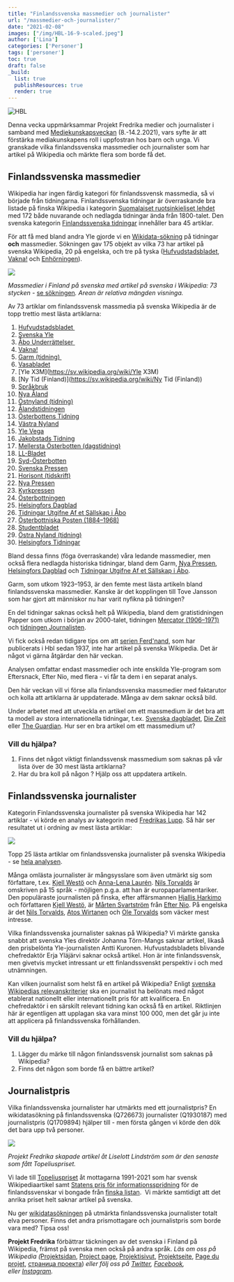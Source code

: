 ```yaml
---
title: "Finlandssvenska massmedier och journalister"
url: "/massmedier-och-journalister/"
date: "2021-02-08"
images: ["/img/HBL-16-9-scaled.jpeg"]
author: ['Lina']
categories: ['Personer']
tags: ['personer']
toc: true
draft: false
_build:
  list: true
  publishResources: true
  render: true
---
```


![HBL](/img/HBL-16-9-scaled.jpeg)


Denna vecka uppmärksammar Projekt Fredrika medier och journalister i samband med [Mediekunskapsveckan](https://www.mediataitoviikko.fi/pa-svenska/) (8.-14.2.2021), vars syfte är att förstärka mediakunskapens roll i uppfostran hos barn och unga. Vi granskade vilka finlandssvenska massmedier och journalister som har artikel på Wikipedia och märkte flera som borde få det. 

## Finlandssvenska massmedier

Wikipedia har ingen färdig kategori för finlandssvensk massmedia, så vi började från tidningarna. Finlandssvenska tidningar är överraskande bra listade på finska Wikipedia i kategorin [Suomalaiset ruotsinkieliset lehdet](https://fi.wikipedia.org/wiki/Luokka:Suomalaiset_ruotsinkieliset_lehdet) med 172 både nuvarande och nedlagda tidningar ända från 1800-talet. Den svenska kategorin [Finlandssvenska tidningar](https://sv.wikipedia.org/wiki/Kategori:Finlandssvenska_tidningar) innehåller bara 45 artiklar. 

För att få med bland andra Yle gjorde vi en [Wikidata-sökning](https://query.wikidata.org/#SELECT%20DISTINCT%20%3Fitem%20%3FitemLabel%20%3Fdescsv%20%3Fdescfi%20%3Fverketsspr%C3%A5kLabel%20%3Fupph%C3%B6rtLabel%20%3Fsv_title%20%3Ffi_title%20%3Fen_title%0A%0AWHERE%20%7B%0A%20%20%23%20massmedia%20eller%20tidning%0A%20%20VALUES%20%3Fformat%20%7Bwd%3AQ11033%20wd%3AQ1002697%7D.%0A%20%20%0A%20%20%23%20land%20eller%20ursprungsland%20Finland%0A%20%20%7B%3Fitem%20wdt%3AP31%2Fwdt%3AP279%2a%20%3Fformat.%20%3Fitem%20wdt%3AP495%20wd%3AQ33.%7D%0A%20%20UNION%20%7B%3Fitem%20wdt%3AP31%2Fwdt%3AP279%2a%20%3Fformat.%20%3Fitem%20wdt%3AP17%20%20wd%3AQ33.%7D%0A%0A%20%20%23%20verkets%20spr%C3%A5k%20svenska%0A%20%20VALUES%20%3Fverketsspr%C3%A5k%20%7Bwd%3AQ9027%7D.%0A%20%20%3Fitem%20wdt%3AP407%20%3Fverketsspr%C3%A5k.%20%0A%20%20%0A%20%20%23%20upph%C3%B6rt%0A%20%20OPTIONAL%20%7B%3Fitem%20wdt%3AP576%20%3Fupph%C3%B6rt.%7D%0A%20%20%0A%20%20%23%20wikidata%20beskrivning%0A%20%20OPTIONAL%7B%3Fitem%20schema%3Adescription%20%3Fdescsv%20.%20FILTER%28lang%28%3Fdescsv%29%3D%27sv%27%29%20%7D%0A%20%20OPTIONAL%7B%3Fitem%20schema%3Adescription%20%3Fdescfi%20.%20FILTER%28lang%28%3Fdescfi%29%3D%27fi%27%29%20%7D%0A%0A%20%20%23%20wipedia%20artikelnamn%0A%20%20OPTIONAL%7B%20%3Fwpsv%20schema%3Aabout%20%3Fitem%20.%20%3Fwpsv%20schema%3AisPartOf%20%3Chttps%3A%2F%2Fsv.wikipedia.org%2F%3E%3Bschema%3Aname%20%3Fsv_title.%7D%0A%20%20OPTIONAL%7B%20%3Fwpfi%20schema%3Aabout%20%3Fitem%20.%20%3Fwpfi%20schema%3AisPartOf%20%3Chttps%3A%2F%2Ffi.wikipedia.org%2F%3E%3Bschema%3Aname%20%3Ffi_title.%7D%0A%20%20OPTIONAL%7B%20%3Fwpen%20schema%3Aabout%20%3Fitem%20.%20%3Fwpen%20schema%3AisPartOf%20%3Chttps%3A%2F%2Fen.wikipedia.org%2F%3E%3Bschema%3Aname%20%3Fen_title.%7D%0A%0A%20%20SERVICE%20wikibase%3Alabel%20%7B%20bd%3AserviceParam%20wikibase%3Alanguage%20%22sv%22.%20%7D%0A%7D%0A%0AORDER%20BY%20%3FitemLabel%0A%0A) på tidningar **och** massmedier. Sökningen gav 175 objekt av vilka 73 har artikel på svenska Wikipedia, 20 på engelska, och tre på tyska ([Hufvudstadsbladet](https://sv.wikipedia.org/wiki/Hufvudstadsbladet), [Vakna!](https://sv.wikipedia.org/wiki/Vakna!) och [Enhörningen](https://sv.wikipedia.org/wiki/Enh%C3%B6rningen_(tidskrift))).

![](https://projektfredrika.fi/wp-content/uploads/2021/02/image-1024x345.png)

_Massmedier i Finland på svenska med artikel på svenska i Wikipedia: 73 stycken -_ [se sökningen](https://query.wikidata.org/#SELECT%20DISTINCT%20%3Fitem%20%3FitemLabel%20%3Fdescsv%20%3Fdescfi%20%3Fverketsspr%C3%A5kLabel%20%3Fupph%C3%B6rtLabel%20%3Fsv_title%20%3Ffi_title%20%3Fen_title%0A%0AWHERE%20%7B%0A%20%20%23%20massmedia%20eller%20tidning%0A%20%20VALUES%20%3Fformat%20%7Bwd%3AQ11033%20wd%3AQ1002697%7D.%0A%20%20%0A%20%20%23%20land%20eller%20ursprungsland%20Finland%0A%20%20%7B%3Fitem%20wdt%3AP31%2Fwdt%3AP279%2a%20%3Fformat.%20%3Fitem%20wdt%3AP495%20wd%3AQ33.%7D%0A%20%20UNION%20%7B%3Fitem%20wdt%3AP31%2Fwdt%3AP279%2a%20%3Fformat.%20%3Fitem%20wdt%3AP17%20%20wd%3AQ33.%7D%0A%0A%20%20%23%20verkets%20spr%C3%A5k%20svenska%0A%20%20VALUES%20%3Fverketsspr%C3%A5k%20%7Bwd%3AQ9027%7D.%0A%20%20%3Fitem%20wdt%3AP407%20%3Fverketsspr%C3%A5k.%20%0A%20%20%0A%20%20%23%20upph%C3%B6rt%0A%20%20OPTIONAL%20%7B%3Fitem%20wdt%3AP576%20%3Fupph%C3%B6rt.%7D%0A%20%20%0A%20%20%23%20wikidata%20beskrivning%0A%20%20OPTIONAL%7B%3Fitem%20schema%3Adescription%20%3Fdescsv%20.%20FILTER%28lang%28%3Fdescsv%29%3D%27sv%27%29%20%7D%0A%20%20OPTIONAL%7B%3Fitem%20schema%3Adescription%20%3Fdescfi%20.%20FILTER%28lang%28%3Fdescfi%29%3D%27fi%27%29%20%7D%0A%0A%20%20%23%20wipedia%20artikelnamn%0A%20%20OPTIONAL%7B%20%3Fwpsv%20schema%3Aabout%20%3Fitem%20.%20%3Fwpsv%20schema%3AisPartOf%20%3Chttps%3A%2F%2Fsv.wikipedia.org%2F%3E%3Bschema%3Aname%20%3Fsv_title.%7D%0A%20%20OPTIONAL%7B%20%3Fwpfi%20schema%3Aabout%20%3Fitem%20.%20%3Fwpfi%20schema%3AisPartOf%20%3Chttps%3A%2F%2Ffi.wikipedia.org%2F%3E%3Bschema%3Aname%20%3Ffi_title.%7D%0A%20%20OPTIONAL%7B%20%3Fwpen%20schema%3Aabout%20%3Fitem%20.%20%3Fwpen%20schema%3AisPartOf%20%3Chttps%3A%2F%2Fen.wikipedia.org%2F%3E%3Bschema%3Aname%20%3Fen_title.%7D%0A%0A%20%20SERVICE%20wikibase%3Alabel%20%7B%20bd%3AserviceParam%20wikibase%3Alanguage%20%22sv%22.%20%7D%0A%7D%0A%0AORDER%20BY%20%3FitemLabel%0A%0A)_. Arean är relativa mängden visninga._

Av 73 artiklar om finlandssvensk massmedia på svenska Wikipedia är de topp trettio mest lästa artiklarna:

1.  [Hufvudstadsbladet ](https://sv.wikipedia.org/wiki/Hufvudstadsbladet)
2.  [Svenska Yle](https://sv.wikipedia.org/wiki/Svenska_Yle)
3.  [Åbo Underrättelser ](https://sv.wikipedia.org/wiki/%C3%85bo_Underr%C3%A4ttelser)
4.  [Vakna!](https://sv.wikipedia.org/wiki/Vakna!)
5.  [Garm (tidning) ](https://sv.wikipedia.org/wiki/Garm_(tidskrift))
6.  [Vasabladet](https://sv.wikipedia.org/wiki/Vasabladet)
7.  [Yle X3M](https://sv.wikipedia.org/wiki/Yle X3M)
8.  [Ny Tid (Finland)](https://sv.wikipedia.org/wiki/Ny Tid (Finland))
9.  [Språkbruk](https://sv.wikipedia.org/wiki/Spr%C3%A5kbruk)
10.  [Nya Åland](https://sv.wikipedia.org/wiki/Nya_Åland)
11.  [Östnyland (tidning)](https://sv.wikipedia.org/wiki/%C3%96stnyland_(tidning))
12.  [Ålandstidningen](https://sv.wikipedia.org/wiki/%C3%85landstidningen)
13.  [Österbottens Tidning](https://sv.wikipedia.org/wiki/%C3%96sterbottens_Tidning)
14.  [Västra Nyland](https://sv.wikipedia.org/wiki/V%C3%A4stra_Nyland)
15.  [Yle Vega](https://sv.wikipedia.org/wiki/Yle_Vega)
16.  [Jakobstads Tidning](https://sv.wikipedia.org/wiki/Jakobstads_Tidning)
17.  [Mellersta Österbotten (dagstidning)](https://sv.wikipedia.org/wiki/Mellersta_%C3%96sterbotten_(dagstidning))
18.  [LL-Bladet](https://sv.wikipedia.org/wiki/LL-Bladet)
19.  [Syd-Österbotten](https://sv.wikipedia.org/wiki/Syd-%C3%96sterbotten)
20.  [Svenska Pressen](https://sv.wikipedia.org/wiki/Svenska_Pressen)
21.  [Horisont (tidskrift)](https://sv.wikipedia.org/wiki/Horisont_(tidskrift))
22.  [Nya Pressen](https://sv.wikipedia.org/wiki/Nya_Pressen)
23.  [Kyrkpressen](https://sv.wikipedia.org/wiki/Kyrkpressen)
24.  [Österbottningen](https://sv.wikipedia.org/wiki/%C3%96sterbottningen)
25.  [Helsingfors Dagblad](https://sv.wikipedia.org/wiki/Helsingfors_Dagblad)
26.  [Tidningar Utgifne Af et Sällskap i Åbo](https://sv.wikipedia.org/wiki/Tidningar_Utgifne_Af_et_S%C3%A4llskap_i_%C3%85bo)
27.  [Österbottniska Posten (1884–1968)](https://sv.wikipedia.org/wiki/%C3%96sterbottniska_Posten_(1884%E2%80%931968))
28.  [Studentbladet](https://sv.wikipedia.org/wiki/Studentbladet)
29.  [Östra Nyland (tidning)](https://sv.wikipedia.org/wiki/%C3%96stra_Nyland_(tidning))
30.  [Helsingfors Tidningar](https://sv.wikipedia.org/wiki/Helsingfors_Tidningar)

Bland dessa finns (föga överraskande) våra ledande massmedier, men också flera nedlagda historiska tidningar, bland dem Garm, [Nya Pressen](https://sv.wikipedia.org/wiki/Nya_Pressen), [Helsingfors Dagblad](https://sv.wikipedia.org/wiki/Helsingfors_Dagblad) och [Tidningar Utgifne Af et Sällskap i Åbo](https://sv.wikipedia.org/wiki/Tidningar_Utgifne_Af_et_S%C3%A4llskap_i_%C3%85bo).

Garm, som utkom 1923–1953, är den femte mest lästa artikeln bland finlandssvenska massmedier. Kanske är det kopplingen till Tove Jansson som har gjort att människor nu har varit nyfikna på tidningen?

En del tidningar saknas också helt på Wikipedia, bland dem gratistidningen Papper som utkom i början av 2000-talet, tidningen [Mercator (1906–1971)](https://fi.wikipedia.org/wiki/Mercator_(lehti)) och [tidningen Journalisten](https://fi.wikipedia.org/wiki/Journalisti_(lehti)).

Vi fick också redan tidigare tips om att [serien Ferd'nand](https://fi.wikipedia.org/wiki/Ferd%E2%80%99nand), som har publicerats i Hbl sedan 1937, inte har artikel på svenska Wikipedia. Det är något vi gärna åtgärdar den här veckan.

Analysen omfattar endast massmedier och inte enskilda Yle-program som Eftersnack, Efter Nio, med flera - vi får ta dem i en separat analys.

Den här veckan vill vi förse alla finlandssvenska massmedier med faktarutor och kolla att artiklarna är uppdaterade. Många av dem saknar också bild.

Under arbetet med att utveckla en artikel om ett massmedium är det bra att ta modell av stora internationella tidningar, t.ex. [Svenska dagbladet](https://sv.wikipedia.org/wiki/Svenska_Dagbladet), [Die Zeit](https://de.wikipedia.org/wiki/Die_Zeit) eller [The Guardian](https://de.wikipedia.org/wiki/The_Guardian). Hur ser en bra artikel om ett massmedium ut?

### Vill du hjälpa?

1.  Finns det något viktigt finlandssvensk massmedium som saknas på vår lista över de 30 mest lästa artiklarna?
2.  Har du bra koll på någon ? Hjälp oss att uppdatera artikeln.

## Finlandssvenska journalister

Kategorin Finlandssvenska journalister på svenska Wikipedia har 142 artiklar - vi körde en analys av kategorin med [Fredrikas Lupp](https://projektfredrika.fi/fredrikas-lupp/). Så här ser resultatet ut i ordning av mest lästa artiklar: 

![](https://lh3.googleusercontent.com/SRwHgm1n67a6Thd2NI8sDUImcaxV1Wo3NFt3k2UEsQMYa_B2OdRwayk3wHP4m1ojeA3Yhf4FKgIwYyMdi3KT2iGbtkPKiGTQ6JvUDF2NRE2njWaA9nOCwQodBB8AD7tY4C-pZJRi)

Topp 25 lästa artiklar om finlandssvenska journalister på svenska Wikipedia - se [hela analysen](https://wiki.projektfredrika.fi/Finlandssvenska_journalister).

Många omlästa journalister är mångsysslare som även utmärkt sig som författare, t.ex. [Kjell Westö](https://sv.wikipedia.org/wiki/Kjell_West%C3%B6) och [Anna-Lena Laurén](https://sv.wikipedia.org/wiki/Anna-Lena_Laur%C3%A9n). [Nils Torvalds](https://sv.wikipedia.org/wiki/Nils_Torvalds) är omskriven på 15 språk - möjligen p.g.a. att han är europaparlamentariker. Den populäraste journalisten på finska, efter affärsmannen [Hjallis Harkimo](https://sv.wikipedia.org/wiki/Hjallis_Harkimo) och författaren [Kjell Westö](https://sv.wikipedia.org/wiki/Kjell_West%C3%B6), är [Mårten Svartström](https://sv.wikipedia.org/wiki/M%C3%A5rten_Svartstr%C3%B6m) från [Efter Nio](https://sv.wikipedia.org/wiki/Efter_Nio). På engelska är det [Nils Torvalds](https://sv.wikipedia.org/wiki/Nils_Torvalds), [Atos Wirtanen](https://sv.wikipedia.org/wiki/Atos_Wirtanen) och [Ole Torvalds](https://sv.wikipedia.org/wiki/Ole_Torvalds) som väcker mest intresse.

Vilka finlandssvenska journalister saknas på Wikipedia? Vi märkte ganska snabbt att svenska Yles direktör Johanna Törn-Mangs saknar artikel, likaså den prisbelönta Yle-journalisten Antti Kuronen. Hufvustadsbladets blivande chefredaktör Erja Yläjärvi saknar också artikel. Hon är inte finlandssvensk, men givetvis mycket intressant ur ett finlandssvenskt perspektiv i och med utnämningen.

Kan vilken journalist som helst få en artikel på Wikipedia? Enligt [svenska Wikipedias relevanskriterier](https://sv.wikipedia.org/wiki/Wikipedia:Relevanskriterier) ska en journalist ha belönats med något etablerat nationellt eller internationellt pris för att kvalificera. En chefredaktör i en särskilt relevant tidning kan också få en artikel. Riktlinjen här är egentligen att upplagan ska vara minst 100 000, men det går ju inte att applicera på finlandssvenska förhållanden.

### Vill du hjälpa?

1.  Lägger du märke till någon finlandssvensk journalist som saknas på Wikipedia?
2.  Finns det någon som borde få en bättre artikel?

## Journalistpris

Vilka finlandssvenska journalister har utmärkts med ett journalistpris? En wikidatasökning på finlandssvenska (Q726673) journalister (Q1930187) med journalistpris (Q1709894) hjälper till - men första gången vi körde den dök det bara upp två personer. 

![](https://lh3.googleusercontent.com/SQCqlZ9SYV4Zka5sTXBVDDGUtf-gf1p8CQX8oKPqugu63TqSll8uVKYqQ6cHH8r-Da64AdVUsMZ3wvXXuuhAnTjmGgZzuq8THAjFkV4eb3jS8Nbj4fNn2gNFx1eVCzRpw_oNLw3l)

_Projekt Fredrika skapade artikel åt Liselott Lindström som är den senaste som fått Topeliuspriset._

Vi lade till [Topeliuspriset](https://sv.wikipedia.org/wiki/Topeliuspriset) åt mottagarna 1991-2021 som har svensk Wikipediaartikel samt [Statens pris för informationsspridning](https://www.wikidata.org/wiki/Q11897474) för de finlandssvenskar vi bongade från [finska listan](https://fi.wikipedia.org/wiki/Tiedonjulkistamisen_valtionpalkinto).  Vi märkte samtidigt att det anrika priset helt saknar artikel på svenska.

Nu ger [wikidatasökningen](https://query.wikidata.org/#%23%20finlandssvenska%20%28Q726673%29%20journalister%20%28Q1930187%29%20eller%20dess%20underklass%20med%20journalistpris%20%28Q1709894%29%0ASELECT%20DISTINCT%20%3Fperson%20%3FpersonLabel%20%3FpersonDescription%20%0A%20%20%28GROUP_CONCAT%28DISTINCT%20%3Flife%3BSEPARATOR%3D%22%2C%20%22%29%20AS%20%3Flevands%C3%A5r%29%20%0A%20%20%28GROUP_CONCAT%28DISTINCT%20%3Fp106label%3BSEPARATOR%3D%22%2C%20%22%29%20AS%20%3Foccupations%29%20%0A%20%20%28GROUP_CONCAT%28DISTINCT%20%3Fp166label%3BSEPARATOR%3D%22%2C%20%22%29%20AS%20%3Flitteraturpris%29%20%0A%0A%20%20%28GROUP_CONCAT%28DISTINCT%20%3Fwpsv_title%3BSEPARATOR%3D%22%2C%20%22%29%20AS%20%3Fsv_title%29%20%0A%20%20%28GROUP_CONCAT%28DISTINCT%20%3Fwpfi_title%3BSEPARATOR%3D%22%2C%20%22%29%20AS%20%3Ffi_title%29%20%0A%20%20%28GROUP_CONCAT%28DISTINCT%20%3Fwpen_title%3BSEPARATOR%3D%22%2C%20%22%29%20AS%20%3Fen_title%29%20%0A%20%20%28GROUP_CONCAT%28DISTINCT%20%3Fwpru_title%3BSEPARATOR%3D%22%2C%20%22%29%20AS%20%3Fru_title%29%20%0AWHERE%20%0A%7B%0A%20%20hint%3AQuery%20hint%3Aoptimizer%20%22None%22%20.%0A%23%20%20finlandssvenska%20Q726673%0A%20%20%3Fperson%20wdt%3AP172%20wd%3AQ726673%3B%20%0A%20%20%20%20%20%20%20%20wdt%3AP106%20%3Fp106.%20%0A%23%20%20journalist%20Q1930187%0A%20%20%3Fp106%20wdt%3AP279%2a%20wd%3AQ1930187.%20%3Fp106%20rdfs%3Alabel%20%3Fp106label%20.%20FILTER%28lang%28%3Fp106label%29%3D%27sv%27%29%0A%23%20%20journalistpris%20Q1709894%0A%20%20%3Fperson%20wdt%3AP166%20%3Fp166%20.%20%3Fp166%20wdt%3AP31%2Fwdt%3AP279%2a%20wd%3AQ1709894.%20%3Fp166%20rdfs%3Alabel%20%3Fp166label%20.%20FILTER%28lang%28%3Fp166label%29%3D%27sv%27%29%0A%20%20OPTIONAL%20%7B%20%3Fperson%20wdt%3AP569%20%3Fp569%20.%20%7D%0A%20%20OPTIONAL%20%7B%20%3Fperson%20wdt%3AP570%20%3Fp570%20.%20%7D%0A%20%20BIND%28CONCAT%28SUBSTR%28STR%28COALESCE%28%3Fp569%2C%22%22%29%29%2C1%2C4%29%2C%22-%22%2CSUBSTR%28STR%28COALESCE%28%3Fp570%2C%22%22%29%29%2C1%2C4%29%29%20AS%20%3Flife%29%0A%20%20OPTIONAL%20%7B%20%3Fperson%20wdt%3AP19%20%3Fp19%20.%20%3Fp19%20rdfs%3Alabel%20%3Fp19label%20.%20FILTER%28lang%28%3Fp19label%29%3D%27sv%27%29%20%7D%0A%20%20%0A%20%20OPTIONAL%20%7B%20%3Fwpsv%20schema%3Aabout%20%3Fperson%20.%20%3Fwpsv%20schema%3AisPartOf%20%3Chttps%3A%2F%2Fsv.wikipedia.org%2F%3E%3Bschema%3Aname%20%3Fwpsv_title.%7D%0A%20%20OPTIONAL%20%7B%20%3Fwpfi%20schema%3Aabout%20%3Fperson%20.%20%3Fwpfi%20schema%3AisPartOf%20%3Chttps%3A%2F%2Ffi.wikipedia.org%2F%3E%3Bschema%3Aname%20%3Fwpfi_title.%7D%0A%20%20OPTIONAL%20%7B%20%3Fwpen%20schema%3Aabout%20%3Fperson%20.%20%3Fwpen%20schema%3AisPartOf%20%3Chttps%3A%2F%2Fen.wikipedia.org%2F%3E%3Bschema%3Aname%20%3Fwpen_title.%7D%0A%20%20OPTIONAL%20%7B%20%3Fwpru%20schema%3Aabout%20%3Fperson%20.%20%3Fwpru%20schema%3AisPartOf%20%3Chttps%3A%2F%2Fru.wikipedia.org%2F%3E%3Bschema%3Aname%20%3Fwpru_title.%7D%0A%20%20%0A%20%20SERVICE%20wikibase%3Alabel%20%7B%20bd%3AserviceParam%20wikibase%3Alanguage%20%22sv%2Cfi%2Cen%22.%20%7D%0A%7DGROUP%20BY%20%3Fperson%20%3FpersonLabel%20%3FpersonDescription%20%0AORDER%20BY%20%3FpersonLabel%20) på utmärkta finlandssvenska journalister totalt elva personer. Finns det andra prismottagare och journalistpris som borde vara med? Tipsa oss! 

**Projekt Fredrika** förbättrar täckningen av det svenska i Finland på Wikipedia, främst på svenska men också på andra språk. _Läs om oss på Wikipedia (_[Projektsidan](https://sv.wikipedia.org/wiki/Wikipedia:Projekt_Fredrika), [Project page](https://en.wikipedia.org/wiki/Wikipedia:Projekt_Fredrika), [Projektisivut](https://fi.wikipedia.org/wiki/Wikipedia:Projekt_Fredrika), [Projektseite](https://de.wikipedia.org/wiki/Wikipedia:Projekt_Fredrika), [Page du projet](https://fr.wikipedia.org/wiki/Wikipedia:Projekt_Fredrika), [страница проекта](https://ru.wikipedia.org/wiki/Wikipedia:Projekt_Fredrika)) _eller följ oss på [Twitter](https://twitter.com/projektfredrika), [Facebook](https://www.facebook.com/projektfredrika/), eller [Instagram](http://instagram.com/projektfredrika)._